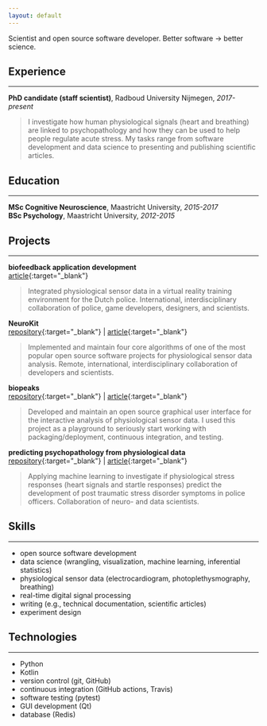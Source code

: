 ```yaml
---
layout: default
---
```


Scientist and open source software developer. Better software -> better science.

## Experience
---

**PhD candidate (staff scientist)**, Radboud University Nijmegen, _2017-present_
> I investigate how human physiological signals (heart and breathing) are linked to psychopathology and how they can be used to help people regulate acute stress. My tasks range from software development and data science to presenting and publishing scientific articles.


## Education
---

**MSc Cognitive Neuroscience**, Maastricht University, _2015-2017_  
**BSc Psychology**, Maastricht University, _2012-2015_


## Projects
---

**biofeedback application development**  
[article](https://doi.org/10.3389/fpsyg.2021.586553){:target="_blank"}
> Integrated physiological sensor data in a virtual reality training environment for the Dutch police. International, interdisciplinary collaboration of police, game developers, designers, and scientists.

**NeuroKit**  
[repository](https://github.com/neuropsychology/NeuroKit){:target="_blank"} | [article](./neurokit_article.pdf){:target="_blank"}
> Implemented and maintain four core algorithms of one of the most popular open source software projects for physiological sensor data analysis. Remote, international, interdisciplinary collaboration of developers and scientists.

**biopeaks**  
[repository](https://github.com/JanCBrammer/biopeaks){:target="_blank"} | [article](./biopeaks_article.pdf){:target="_blank"}
> Developed and maintain an open source graphical user interface for the interactive analysis of physiological sensor data. I used this project as a playground to seriously start working with packaging/deployment, continuous integration, and testing.

**predicting psychopathology from physiological data**  
[repository](https://github.com/JanCBrammer/PoliceInAction_PTSD_prediction){:target="_blank"} | [article](https://osf.io/3kjua/){:target="_blank"}
> Applying machine learning to investigate if physiological stress responses (heart signals and startle responses) predict the development of post traumatic stress disorder symptoms in police officers. Collaboration of neuro- and data scientists.


## Skills
---

* open source software development
* data science (wrangling, visualization, machine learning, inferential statistics)
* physiological sensor data (electrocardiogram, photoplethysmography, breathing)
* real-time digital signal processing
* writing (e.g., technical documentation, scientific articles)
* experiment design


## Technologies
---

* Python
* Kotlin
* version control (git, GitHub)
* continuous integration (GitHub actions, Travis)
* software testing (pytest)
* GUI development (Qt)
* database (Redis)

